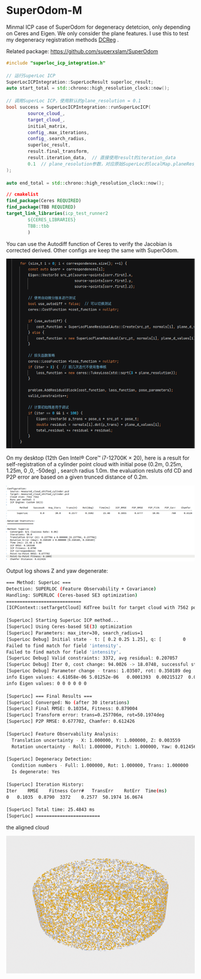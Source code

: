 # SuperOdom-M
Minmal ICP case of SuperOdom for degeneracy detetcion, only depending on Ceres and Eigen. We only consider the plane features. I use this to test my degeneracy registration methods [DCReg](https://github.com/JokerJohn/DCReg) .

Related package:  https://github.com/superxslam/SuperOdom

```c++
#include "superloc_icp_integration.h"

// 运行SuperLoc ICP
SuperLocICPIntegration::SuperLocResult superloc_result;
auto start_total = std::chrono::high_resolution_clock::now();

// 调用SuperLoc ICP，使用默认的plane_resolution = 0.1
bool success = SuperLocICPIntegration::runSuperLocICP(
        source_cloud_,
        target_cloud_,
        initial_matrix,
        config_.max_iterations,
        config_.search_radius,
        superloc_result,
        result.final_transform,
        result.iteration_data,  // 直接使用result的iteration_data
        0.1  // plane_resolution参数，对应原始SuperLoc的localMap.planeRes_
);

auto end_total = std::chrono::high_resolution_clock::now();

```

```cmake
// cmakelist
find_package(Ceres REQUIRED)
find_package(TBB REQUIRED)
target_link_libraries(icp_test_runner2
        ${CERES_LIBRARIES}
        TBB::tbb
        )
```

You can use the Autodiff function of Ceres to verify  the Jacobian is corrected derived. Other configs are keep the same with SuperOdom.

![image-20250613153500037](./README/image-20250613153500037.png)

On my desktop (12th Gen Intel® Core™ i7-12700K × 20), here is a result for self-registration of a cylinder point cloud with initial pose (0.2m, 0.25m, 1.25m, 0 ,0, -50deg) , search radius 1.0m. the evaluation resluts ofd CD and P2P error are based on a given trunced distance of 0.2m.

![image-20250613153743410](./README/image-20250613153743410.png)

Output log shows Z and yaw degenerate:

```bash
=== Method: SuperLoc ===
Detection: SUPERLOC (Feature Observability + Covariance)
Handling: SUPERLOC (Ceres-based SE3 optimization)
============================
[ICPContext::setTargetCloud] KdTree built for target cloud with 7562 points.

[SuperLoc] Starting SuperLoc ICP method...
[SuperLoc] Using Ceres-based SE(3) optimization
[SuperLoc] Parameters: max_iter=30, search_radius=1
[SuperLoc Debug] Initial state - t: [ 0.2 0.25 1.25], q: [        0         0 -0.422618  0.906308]
Failed to find match for field 'intensity'.
Failed to find match for field 'intensity'.
[SuperLoc Debug] Valid constraints: 3372, avg residual: 0.207057
[SuperLoc Debug] Iter 0, cost change: 94.0026 -> 18.0748, successful steps: 2
[SuperLoc Debug] Parameter change - trans: 1.03507, rot: 0.350189 deg
info Eigen values: 4.61058e-06 5.01252e-06   0.0001393  0.00215127  0.00240307    0.121005
info Eigen values: 0 0 0 0 0 0

[SuperLoc] === Final Results ===
[SuperLoc] Converged: No (after 30 iterations)
[SuperLoc] Final RMSE: 0.10354, Fitness: 0.879004
[SuperLoc] Transform error: trans=0.257706m, rot=50.1974deg
[SuperLoc] P2P RMSE: 0.677702, Chamfer: 0.612426

[SuperLoc] Feature Observability Analysis:
  Translation uncertainty - X: 1.000000, Y: 1.000000, Z: 0.003559
  Rotation uncertainty - Roll: 1.000000, Pitch: 1.000000, Yaw: 0.012456

[SuperLoc] Degeneracy Detection:
  Condition numbers - Full: 1.000000, Rot: 1.000000, Trans: 1.000000
  Is degenerate: Yes

[SuperLoc] Iteration History:
Iter	RMSE	Fitness	Corr#	TransErr	RotErr	Time(ms)
0	0.1035	0.8790	3372	0.2577	50.1974	16.0674

[SuperLoc] Total time: 25.4843 ms
[SuperLoc] ========================
```

the aligned cloud

![image-20250613154052218](./README/image-20250613154052218.png)



 
